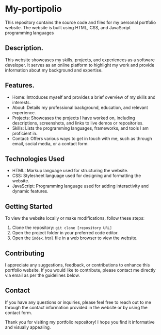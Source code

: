 # My-portipolio
This repository contains the source code and files for my personal portfolio website. The website is built using HTML, CSS, and JavaScript programming languages
## Description.
This website showcases my skills, projects, and experiences as a software developer. It serves as an online platform to highlight my work and provide information about my background and expertise.
## Features.
- Home: Introduces myself and provides a brief overview of my skills and interests.
- About: Details my professional background, education, and relevant experience.
- Projects: Showcases the projects I have worked on, including descriptions, screenshots, and links to live demos or repositories.
- Skills: Lists the programming languages, frameworks, and tools I am proficient in.
- Contact: Offers various ways to get in touch with me, such as through email, social media, or a contact form.
## Technologies Used

- HTML: Markup language used for structuring the website.
- CSS: Stylesheet language used for designing and formatting the website.
- JavaScript: Programming language used for adding interactivity and dynamic features.
  
## Getting Started

To view the website locally or make modifications, follow these steps:

1. Clone the repository: `git clone [repository URL]`
2. Open the project folder in your preferred code editor.
3. Open the `index.html` file in a web browser to view the website.

## Contributing

I appreciate any suggestions, feedback, or contributions to enhance this portfolio website. If you would like to contribute, please contact me directly via email as per the guidelines below.

## Contact

If you have any questions or inquiries, please feel free to reach out to me through the contact information provided in the website or by using the contact form.

Thank you for visiting my portfolio repository! I hope you find it informative and visually appealing.

